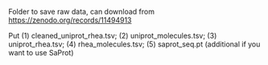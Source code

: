 Folder to save raw data, can download from https://zenodo.org/records/11494913

Put (1) cleaned_uniprot_rhea.tsv; (2) uniprot_molecules.tsv; (3) uniprot_rhea.tsv; (4) rhea_molecules.tsv; (5) saprot_seq.pt (additional if you want to use SaProt)
